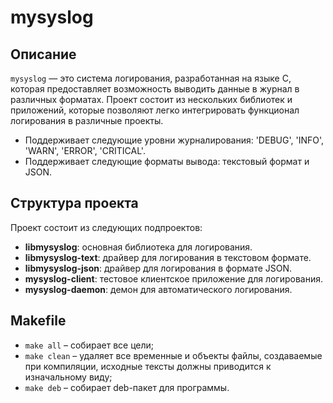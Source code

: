 # mysyslog

## Описание
`mysyslog` — это система логирования, разработанная на языке C, которая предоставляет возможность выводить данные в журнал в различных форматах. Проект состоит из нескольких библиотек и приложений, которые позволяют легко интегрировать функционал логирования в различные проекты. 
- Поддерживает следующие уровни журналирования: 'DEBUG', 'INFO', 'WARN', 'ERROR', 'CRITICAL'.
- Поддерживает следующие форматы вывода: текстовый формат и JSON.

## Структура проекта
Проект состоит из следующих подпроектов:
- **libmysyslog**: основная библиотека для логирования.
- **libmysyslog-text**: драйвер для логирования в текстовом формате.
- **libmysyslog-json**: драйвер для логирования в формате JSON.
- **mysyslog-client**: тестовое клиентское приложение для логирования.
- **mysyslog-daemon**: демон для автоматического логирования.

## Makefile
- `make all` – собирает все цели;
- `make clean` – удаляет все временные и объекты файлы, создаваемые при компиляции, исходные тексты должны приводится к изначальному виду;
- `make deb` – собирает deb-пакет для программы.
